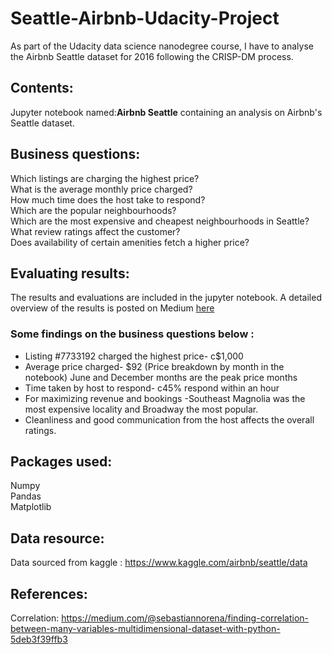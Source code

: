 # Seattle-Airbnb-Udacity-Project

As part of the Udacity data science nanodegree course, I have to analyse the Airbnb Seattle dataset for 2016 following the CRISP-DM process.

## Contents:
Jupyter notebook named:__Airbnb Seattle__ containing an analysis on Airbnb's Seattle dataset.

## Business questions:
  Which listings are charging the highest price?<br>
  What is the average monthly price charged?<br>
  How much time does the host take to respond?<br>
  Which are the popular neighbourhoods?<br>
  Which are the most expensive and cheapest neighbourhoods in Seattle?<br>
  What review ratings affect the customer?<br>
  Does availability of certain amenities fetch a higher price?<br>

## Evaluating results:
The results and evaluations are included in the jupyter notebook. A detailed overview of the results is posted on Medium [here](https://medium.com/@sanjanasharma/se-a-ttle-in-a-data-story-aac4da348f37)

### Some findings on the business questions below :<br>
  * Listing #7733192 charged the highest price- c$1,000<br>
  * Average price charged- $92 (Price breakdown by month in the notebook) June and December months are the peak price months <br>
  * Time taken by host to respond- c45% respond within an hour <br>
  * For maximizing revenue and bookings -Southeast Magnolia was the most expensive locality and Broadway the most popular.<br>
  * Cleanliness and good communication from the host  affects the overall ratings. <br>

## Packages used:
Numpy<br>
Pandas<br>
Matplotlib

## Data resource:

Data sourced from kaggle : https://www.kaggle.com/airbnb/seattle/data

## References:

Correlation: https://medium.com/@sebastiannorena/finding-correlation-between-many-variables-multidimensional-dataset-with-python-5deb3f39ffb3

